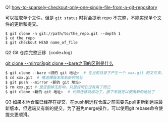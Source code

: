 Q1 [how-to-sparsely-checkout-only-one-single-file-from-a-git-repository](https://stackoverflow.com/questions/2466735/how-to-sparsely-checkout-only-one-single-file-from-a-git-repository/2466755#2466755)

可以拉取单个文件，但是 `git status` 时将会提示 repo 不完整，不能实现单个文件的更新和提交。
~~~
$ git clone -n git://path/to/the_repo.git --depth 1
$ cd the_repo
$ git checkout HEAD name_of_file
~~~

Q2 Git 仓库完整迁移（code+log）

[git clone --mirror和git clone --bare之间的区别是什么](https://www.imooc.com/wenda/detail/579025)
~~~Python
$ git clone --bare <旧的 git 地址>  # 在当前目录下产生一个 xxx.git 的文件夹，任何远程分支（在克隆的远程中）和其他引用都被完全忽略。
$ cd xxx.git  # 推送裸版本库到新的地址
$ git push --mirror <新的 git 地址>
$ rm xxx.git # 是否删掉无影响，只是说明它没有用了而已
$ git clone <新的 git 地址>  # 代码迁移就成功了，接下来就可以使用新的地址了
~~~

Q3 如果本地仓库已经存在提交，在push到远程仓库之前需要先pull更新到远端最新版本，但远端又有新的提交，为了避免merge操作，可以使用git rebase命令使提交更顺滑。
